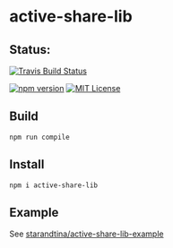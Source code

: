 # active-share-lib

## Status:
[![Travis Build Status](https://img.shields.io/travis/starandtina/active-share-lib.svg?style=flat-square)](https://travis-ci.org/starandtina/active-share-lib)
<!-- [![Codecov Coverage](https://img.shields.io/codecov/c/github/starandtina/active-share-lib.svg?style=flat-square)](https://codecov.io/github/starandtina/active-share-lib) -->
[![npm version](https://img.shields.io/npm/v/active-share-lib.svg?style=flat-square)](https://www.npmjs.com/package/active-share-lib)
[![MIT License](https://img.shields.io/npm/l/active-share-lib.svg?style=flat-square)](https://opensource.org/licenses/MIT)

## Build

```
npm run compile
```

## Install

```
npm i active-share-lib
```

## Example

See [starandtina/active-share-lib-example](https://github.com/starandtina/active-share-lib-example)
